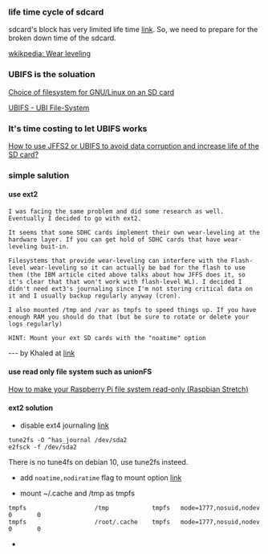 ### life time cycle of sdcard

sdcard's block has very limited life time [link](https://www.zhihu.com/question/21419030). So, we need to prepare for the broken down time of the sdcard.

[wkikpedia: Wear leveling](https://en.wikipedia.org/wiki/Wear_leveling)


### UBIFS is the soluation

[Choice of filesystem for GNU/Linux on an SD card](https://superuser.com/questions/248078/choice-of-filesystem-for-gnu-linux-on-an-sd-card)

[UBIFS - UBI File-System](http://www.linux-mtd.infradead.org/doc/ubifs.html)


### It's time costing to let UBIFS works
[How to use JFFS2 or UBIFS to avoid data corruption and increase life of the SD card?](https://raspberrypi.stackexchange.com/questions/11932/how-to-use-jffs2-or-ubifs-to-avoid-data-corruption-and-increase-life-of-the-sd-c)


### simple salution

#### use ext2
```
I was facing the same problem and did some research as well. Eventually I decided to go with ext2.

It seems that some SDHC cards implement their own wear-leveling at the hardware layer. If you can get hold of SDHC cards that have wear-leveling buit-in.

Filesystems that provide wear-leveling can interfere with the Flash-level wear-leveling so it can actually be bad for the flash to use them (the IBM article cited above talks about how JFFS does it, so it's clear that that won't work with flash-level WL). I decided I didn't need ext3's journaling since I'm not storing critical data on it and I usually backup regularly anyway (cron).

I also mounted /tmp and /var as tmpfs to speed things up. If you have enough RAM you should do that (but be sure to rotate or delete your logs regularly)

HINT: Mount your ext SD cards with the "noatime" option
```
--- by Khaled at [link](https://superuser.com/questions/248078/choice-of-filesystem-for-gnu-linux-on-an-sd-card)

#### use read only file system such as unionFS
[How to make your Raspberry Pi file system read-only (Raspbian Stretch)](https://medium.com/@andreas.schallwig/how-to-make-your-raspberry-pi-file-system-read-only-raspbian-stretch-80c0f7be7353)

#### ext2 solution

  - disable ext4 journaling [link](https://foxutech.com/how-to-disable-enable-journaling/)
```
tune2fs -O ^has_journal /dev/sda2
e2fsck -f /dev/sda2
```
There is no tune4fs on debian 10, use tune2fs insteed.

  - add `noatime,nodiratime` flag to mount option [link](https://blog.51cto.com/lee90/2376385)
  
  - mount ~/.cache and /tmp as tmpfs
```
tmpfs                   /tmp            tmpfs   mode=1777,nosuid,nodev          0       0
tmpfs                   /root/.cache    tmpfs   mode=1777,nosuid,nodev          0       0
```
  - 

